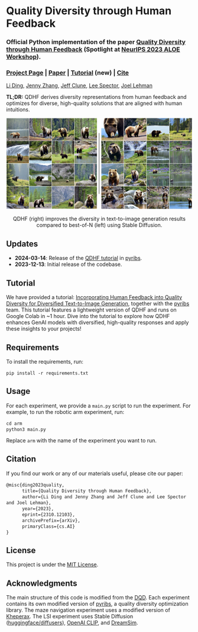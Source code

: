 # Quality Diversity through Human Feedback

### Official Python implementation of the paper [Quality Diversity through Human Feedback](https://arxiv.org/abs/2310.12103) (Spotlight at [NeurIPS 2023 ALOE Workshop](https://sites.google.com/view/aloe2023)).

### [Project Page](https://liding.info/qdhf/) | [Paper](https://arxiv.org/abs/2310.12103) | [Tutorial](https://docs.pyribs.org/en/stable/tutorials/qdhf.html) (new) | [Cite](#citation)
[Li Ding](https://liding.info/), [Jenny Zhang](https://www.jennyzhangzt.com/), [Jeff Clune](http://jeffclune.com/), [Lee Spector](https://lspector.github.io/), [Joel Lehman](http://joellehman.com/)

**TL;DR:** QDHF derives diversity representations from human feedback and optimizes for diverse, high-quality solutions that are aligned with human intuitions. 

![teaser](teaser.jpg)
<p align="center">
QDHF (right) improves the diversity in text-to-image generation results compared to best-of-N (left) using Stable Diffusion. 
</p>

## Updates
- **2024-03-14**: Release of the [QDHF tutorial](https://docs.pyribs.org/en/stable/tutorials/qdhf.html) in [pyribs](https://pyribs.org/).
- **2023-12-13**: Initial release of the codebase.

## Tutorial

We have provided a tutorial: [Incorporating Human Feedback into Quality Diversity for Diversified Text-to-Image Generation](https://docs.pyribs.org/en/stable/tutorials/qdhf.html), together with the [pyribs](https://pyribs.org/) team. This tutorial features a lightweight version of QDHF and runs on Google Colab in ~1 hour. Dive into the tutorial to explore how QDHF enhances GenAI models with diversified, high-quality responses and apply these insights to your projects!

## Requirements

To install the requirements, run:
```
pip install -r requirements.txt
```

## Usage

For each experiment, we provide a `main.py` script to run the experiment. For example, to run the robotic arm experiment, run:
```
cd arm
python3 main.py
```
Replace `arm` with the name of the experiment you want to run.

<a name="citation"></a>
## Citation

If you find our work or any of our materials useful, please cite our paper:
```
@misc{ding2023quality,
      title={Quality Diversity through Human Feedback}, 
      author={Li Ding and Jenny Zhang and Jeff Clune and Lee Spector and Joel Lehman},
      year={2023},
      eprint={2310.12103},
      archivePrefix={arXiv},
      primaryClass={cs.AI}
}
```

## License
This project is under the [MIT License](LICENSE).


##  Acknowledgments
The main structure of this code is modified from the [DQD](https://github.com/icaros-usc/dqd/tree/main). Each experiment contains its own modified version of [pyribs](https://pyribs.org/), a quality diversity optimization library. The maze navigation experiment uses a modified version of [Kheperax](https://github.com/adaptive-intelligent-robotics/Kheperax). The LSI experiment uses Stable Diffusion ([huggingface/diffusers](https://github.com/huggingface/diffusers)), [OpenAI CLIP](https://github.com/openai/CLIP), and [DreamSim](https://github.com/ssundaram21/dreamsim).
